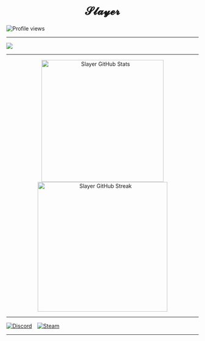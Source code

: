 <h1 align="center">𝓢𝓵𝓪𝔂𝓮𝓻</h1>
<img src="https://komarev.com/ghpvc/?username=slayercc1&color=ff69b4&style=flat-square" alt="Profile views"/>

---

<p>
  <img src="https://skillicons.dev/icons?i=html,css,js,php,mysql,python,lua"/>
</p>

---

<div align="center">
  <img width="320" src="https://github-readme-stats.vercel.app/api?username=slayercc1&show_icons=true&theme=radical" alt="Slayer GitHub Stats"/>
  <img width="340" src="https://github-readme-streak-stats.herokuapp.com?user=slayercc1&theme=radical&hide_border=false" alt="Slayer GitHub Streak"/>
</div>

---

<a href="https://discordapp.com/users/851153762550808586" style="display:inline-block; margin-right:10px;">
  <img src="https://img.shields.io/static/v1?logo=discord&label=&message=Discord&color=36393f&style=flat-square" alt="Discord">
</a>
<a href="https://steamcommunity.com/id/yoursteamid" style="display:inline-block;">
  <img src="https://img.shields.io/static/v1?logo=steam&label=&message=Steam&color=36393f&style=flat-square" alt="Steam">
</a>

---
